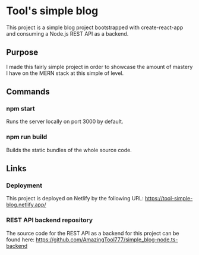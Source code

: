 # Tool's simple blog

This project is a simple blog project bootstrapped with create-react-app and consuming a Node.js REST API as a backend.

## Purpose

I made this fairly simple project in order to showcase the amount of mastery I have on the MERN stack at this simple of level.

## Commands

### npm start

Runs the server locally on port 3000 by default.

### npm run build

Builds the static bundles of the whole source code.

## Links

### Deployment

This project is deployed on Netlify by the following URL: https://tool-simple-blog.netlify.app/

### REST API backend repository

The source code for the REST API as a backend for this project can be found here: https://github.com/AmazingTool777/simple_blog-node.ts-backend
